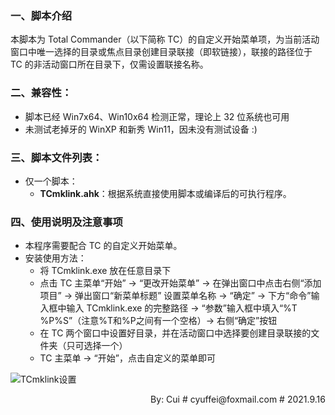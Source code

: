 ### 一、脚本介绍

本脚本为 Total Commander（以下简称 TC）的自定义开始菜单项，为当前活动窗口中唯一选择的目录或焦点目录创建目录联接（即软链接），联接的路径位于 TC 的非活动窗口所在目录下，仅需设置联接名称。

### 二、兼容性：
- 脚本已经 Win7x64、Win10x64 检测正常，理论上 32 位系统也可用
- 未测试老掉牙的 WinXP 和新秀 Win11，因未没有测试设备 :)

### 三、脚本文件列表：
+ 仅一个脚本：
  - **TCmklink.ahk**：根据系统直接使用脚本或编译后的可执行程序。

### 四、使用说明及注意事项
   - 本程序需要配合 TC 的自定义开始菜单。
   - 安装使用方法：
     -  将 TCmklink.exe 放在任意目录下
     -  点击 TC 主菜单“开始” -> “更改开始菜单” -> 在弹出窗口中点击右侧“添加项目” -> 弹出窗口“新菜单标题” 设置菜单名称 -> “确定” -> 下方“命令”输入框中输入 TCmklink.exe 的完整路径 -> “参数”输入框中填入“%T %P%S”（注意%T和%P之间有一个空格）-> 右侧“确定”按钮
     -  在 TC 两个窗口中设置好目录，并在活动窗口中选择要创建目录联接的文件夹（只可选择一个）
     -  TC 主菜单 -> “开始”，点击自定义的菜单即可
    
![TCmklink设置](https://gitee.com/skycyf/img/raw/master/img/TCmklink.png)
    
<p align="right">By: Cui # cyuffei@foxmail.com # 2021.9.16</p>

